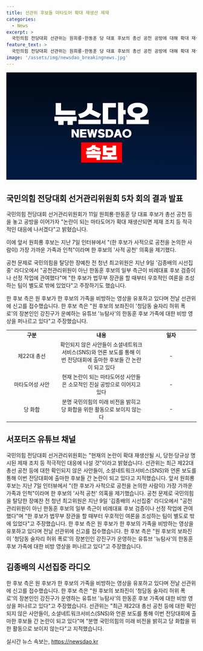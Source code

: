 ```yaml
---
title: 선관위 후보들 마타도어 확대 재생산 제재
categories:
  - News
excerpt: >
  국민의힘 전당대회 선관위는 원희룡·한동훈 당 대표 후보의 총선 공천 공방에 대해 확대 재생산 시 제재 조치 등 적극적인 대응을 밝히며, 논란이 된 마타도어사안에 대한 대응을 약속했다. 이에 대해 한 후보 측은 원 후보의 보좌진이 한 후보의 가족을 비방하는 영상을 유포하고 있다고 주장했다. 또한, 국민의힘을 탈당한 장예찬 전 청년 최고위원은 한동훈 후보의 공천과 관련하여 논란을 제기했다.
feature_text: >
  국민의힘 전당대회 선관위는 원희룡·한동훈 당 대표 후보의 총선 공천 공방에 대해 확대 재생산 시 제재 조치 등 적극적인 대응을 밝히며, 논란이 된 마타도어사안에 대한 대응을 약속했다. 이에 대해 한 후보 측은 원 후보의 보좌진이 한 후보의 가족을 비방하는 영상을 유포하고 있다고 주장했다. 또한, 국민의힘을 탈당한 장예찬 전 청년 최고위원은 한동훈 후보의 공천과 관련하여 논란을 제기했다.
image: '/assets/img/newsdao_breakingnews.jpg'
---
```


<p><img src="/assets/img/newsdao_breakingnews.jpg" alt="implanttips 속보" /></p>

<h2 data-ke-size="size26">국민의힘 전당대회 선거관리위원회 5차 회의 결과 발표</h2>

<p>국민의힘 전당대회 선거관리위원회가 11일 원희룡·한동훈 당 대표 후보가 총선 공천 등을 놓고 공방을 이어가자 "논란이 되는 마타도어가 확대 재생산되면 제재 조치 등 적극적인 대응에 나서겠다"고 밝혔습니다. </p>

<p data-ke-size="size16">이에 앞서 원희룡 후보는 지난 7일 인터뷰에서 "(한 후보가 사적으로 공천을 논의한 사람이) 가장 가까운 가족과 인척"이라며 한 후보의 '사적 공천' 의혹을 제기했다.</p>

<p data-ke-size="size16">공천 문제로 국민의힘을 탈당한 장예찬 전 청년 최고위원은 지난 9일 '김종배의 시선집중' 라디오에서 "공천관리위원이 아닌 한동훈 후보의 일부 측근이 비례대표 후보 검증이나 선정 작업에 관여했다"며 "한 후보가 법무부 장관을 할 때부터 우호적인 여론을 조성하는 팀이 별도로 밖에 있었다"고 주장하기도 했습니다.</p>

<p data-ke-size="size16">한 후보 측은 원 후보가 한 후보의 가족을 비방하는 영상을 유포하고 있다며 전날 선관위에 신고를 접수했습니다. 한 후보 측은 "원 후보의 보좌진이 '청담동 술자리 허위 폭로'의 장본인인 강진구가 운예하는 유튜브 '뉴탐사'의 한동훈 후보 가족에 대한 비방 영상을 퍼나르고 있다"고 주장했습니다.</p>

<table>
  <colgroup>
  <col style="width: 213px">
  <col style="width: 374px">
  <col style="width: 219px">
  </colgroup>
  <tbody>
    <tr>
      <td style="text-align: center; height: 17px;"><b>구분</b></td>
      <td style="text-align: center; height: 17px;"><b>내용</b></td>
      <td style="text-align: center; height: 17px;"><b>일자</b></td>
    </tr>
    <tr>
      <td style="text-align: center; height: 17px;">제22대 총선</td>
      <td style="text-align: center; height: 17px;">확인되지 않은 사안들이 소셜네트워크서비스(SNS)와 언론 보도를 통해 이번 전당대회에 출마한 후보들 간 논란이 되고 있다</td>
      <td style="text-align: center; height: 17px;">-</td>
    </tr>
    <tr>
      <td style="text-align: center; height: 17px;">마타도어성 사안</td>
      <td style="text-align: center; height: 17px;">현재 논란이 되는 마타도어성 사안들은 소모적인 진실 공방으로 이어지고 있다</td>
      <td style="text-align: center; height: 17px;">-</td>
    </tr>
    <tr>
      <td style="text-align: center; height: 17px;">당 화합</td>
      <td style="text-align: center; height: 17px;">분명 국민의힘의 미래 비전을 밝히고 당 화합을 위한 활동으로 보이지 않는다</td>
      <td style="text-align: center; height: 17px;">-</td>
    </tr>
  </tbody>
</table>

<h2 data-ke-size="size26">서포터즈 유튜브 채널</h2>

<p>국민의힘 전당대회 선거관리위원회는 "현재의 논란이 확대 재생산될 시, 당헌·당규상 명시된 제재 조치 등 적극적인 대응에 나설 것"이라고 밝혔습니다. 선관위는 최근 제22대 총선 공천 등에 대한 확인되지 않은 사안들이, 소셜네트워크서비스(SNS)와 언론 보도를 통해 이번 전당대회에 출마한 후보들 간 논란이 되고 있다고 지적했습니다. 앞서 원희룡 후보는 지난 7일 인터뷰에서 "(한 후보가 사적으로 공천을 논의한 사람이) 가장 가까운 가족과 인척"이라며 한 후보의 '사적 공천' 의혹을 제기했습니다. 공천 문제로 국민의힘을 탈당한 장예찬 전 청년 최고위원은 지난 9일 '김종배의 시선집중' 라디오에서 "공천관리위원이 아닌 한동훈 후보의 일부 측근이 비례대표 후보 검증이나 선정 작업에 관여했다"며 "한 후보가 법무부 장관을 할 때부터 우호적인 여론을 조성하는 팀이 별도로 밖에 있었다"고 주장했습니다. 한 후보 측은 원 후보가 한 후보의 가족을 비방하는 영상을 유포하고 있다며 전날 선관위에 신고를 접수했습니다. 한 후보 측은 "원 후보의 보좌진이 '청담동 술자리 허위 폭로'의 장본인인 강진구가 운영하는 유튜브 '뉴탐사'의 한동훈 후보 가족에 대한 비방 영상을 퍼나르고 있다"고 주장했습니다.</p>

<h2 data-ke-size="size26">김종배의 시선집중 라디오</h2>

<p>한 후보 측은 원 후보가 한 후보의 가족을 비방하는 영상을 유포하고 있다며 전날 선관위에 신고를 접수했습니다. 한 후보 측은 "원 후보의 보좌진이 '청담동 술자리 허위 폭로'의 장본인인 강진구가 운영하는 유튜브 '뉴탐사'의 한동훈 후보 가족에 대한 비방 영상을 퍼나르고 있다"고 주장했습니다. 선관위는 "최근 제22대 총선 공천 등에 대한 확인되지 않은 사안들이, 소셜네트워크서비스(SNS)와 언론 보도를 통해 이번 전당대회에 출마한 후보들 간 논란이 되고 있다"며 "분명 국민의힘의 미래 비전을 밝히고 당 화합을 위한 활동으로 보이지 않는다"고 지적했습니다.</p>
실시간 뉴스 속보는, <a href="https://newsdao.kr" rel="dofollow">https://newsdao.kr</a>


